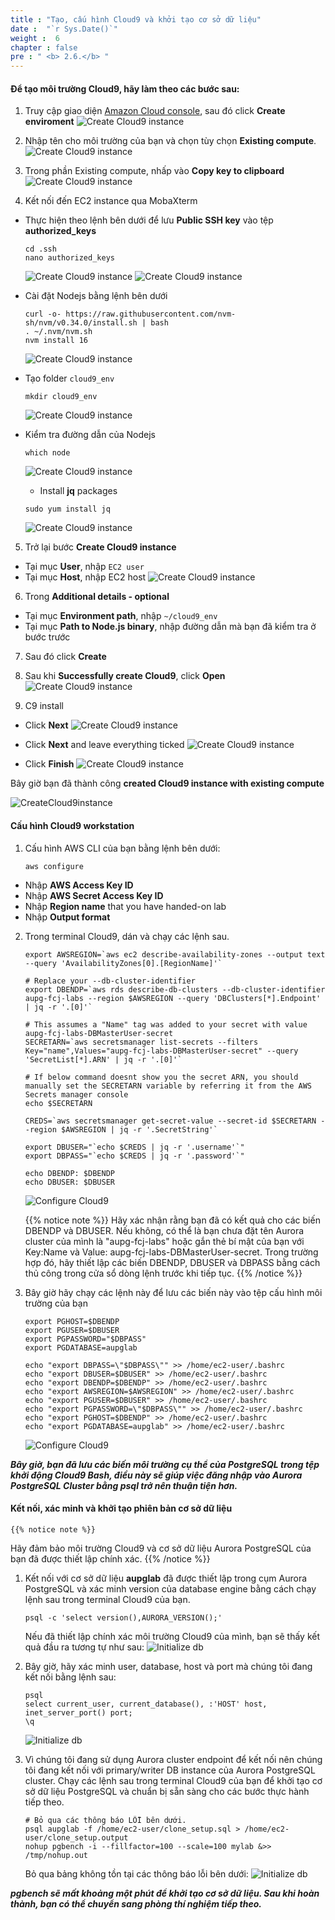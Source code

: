 ```yaml
---
title : "Tạo, cấu hình Cloud9 và khởi tạo cơ sở dữ liệu"
date :  "`r Sys.Date()`" 
weight :  6
chapter : false
pre : " <b> 2.6.</b> "
---
```


#### Để tạo môi trường Cloud9, hãy làm theo các bước sau:

1. Truy cập giao diện [Amazon Cloud console](https://console.aws.amazon.com/cloud9/), sau đó click **Create enviroment**
    ![Create Cloud9 instance](/images/1/14.png)

2. Nhập tên cho môi trường của bạn và chọn tùy chọn **Existing compute**.
    ![Create Cloud9 instance](/images/1/15.png)

3. Trong phần Existing compute, nhấp vào **Copy key to clipboard**
    ![Create Cloud9 instance](/images/1/16.png)

4. Kết nối đến EC2 instance qua MobaXterm
- Thực hiện theo lệnh bên dưới để lưu **Public SSH key** vào tệp **authorized_keys**

    ```
    cd .ssh
    nano authorized_keys

    ```
    ![Create Cloud9 instance](/images/1/17.1.png)
    ![Create Cloud9 instance](/images/1/17.2.png)
-  Cài đặt Nodejs bằng lệnh bên dưới

    ```
    curl -o- https://raw.githubusercontent.com/nvm-sh/nvm/v0.34.0/install.sh | bash
    . ~/.nvm/nvm.sh
    nvm install 16

    ```
    ![Create Cloud9 instance](/images/1/17.png)

- Tạo folder ``cloud9_env``

    ```
    mkdir cloud9_env
    ```

    ![Create Cloud9 instance](/images/1/18.png)

- Kiểm tra đường dẫn của Nodejs

    ```
    which node
    ```
    ![Create Cloud9 instance](/images/1/19.png)


    - Install **jq** packages
    ```
    sudo yum install jq
    ```
    ![Create Cloud9 instance](/images/1/17.3.png)

5. Trở lại bước **Create Cloud9 instance**

- Tại mục **User**, nhập ``EC2 user``
- Tại mục **Host**, nhập EC2 host 
    ![Create Cloud9 instance](/images/1/16.png)

6. Trong **Additional details - optional**

- Tại mục **Environment path**, nhập ``~/cloud9_env``
- Tại mục **Path to Node.js binary**, nhập đường dẫn mà bạn đã kiểm tra ở bước trước

7. Sau đó click **Create**
8. Sau khi **Successfully create Cloud9**, click **Open**
    ![Create Cloud9 instance](/images/1/20.png)

9. C9 install
- Click **Next** 
    ![Create Cloud9 instance](/images/1/21.png)

- Click **Next** and leave everything ticked
    ![Create Cloud9 instance](/images/1/22.png)

- Click **Finish**
    ![Create Cloud9 instance](/images/1/24.png)

Bây giờ bạn đã thành công **created Cloud9 instance with existing compute** 


 ![CreateCloud9instance](/images/1/25.png)



#### Cấu hình Cloud9 workstation
1. Cấu hình AWS CLI của bạn bằng lệnh bên dưới:
    ```
    aws configure

    ```

- Nhập **AWS Access Key ID**
- Nhập **AWS Secret Access Key ID**
- Nhập **Region name** that you have handed-on lab
- Nhập **Output format**

2. Trong terminal Cloud9, dán và chạy các lệnh sau.

    ```
    export AWSREGION=`aws ec2 describe-availability-zones --output text --query 'AvailabilityZones[0].[RegionName]'`

    # Replace your --db-cluster-identifier
    export DBENDP=`aws rds describe-db-clusters --db-cluster-identifier aupg-fcj-labs --region $AWSREGION --query 'DBClusters[*].Endpoint' | jq -r '.[0]'`

    # This assumes a "Name" tag was added to your secret with value aupg-fcj-labs-DBMasterUser-secret
    SECRETARN=`aws secretsmanager list-secrets --filters Key="name",Values="aupg-fcj-labs-DBMasterUser-secret" --query 'SecretList[*].ARN' | jq -r '.[0]'`

    # If below command doesnt show you the secret ARN, you should manually set the SECRETARN variable by referring it from the AWS Secrets manager console
    echo $SECRETARN

    CREDS=`aws secretsmanager get-secret-value --secret-id $SECRETARN --region $AWSREGION | jq -r '.SecretString'`

    export DBUSER="`echo $CREDS | jq -r '.username'`"
    export DBPASS="`echo $CREDS | jq -r '.password'`"

    echo DBENDP: $DBENDP
    echo DBUSER: $DBUSER

    ```
    ![Configure Cloud9](/images/2/1.png)

    {{% notice note %}}
    Hãy xác nhận rằng bạn đã có kết quả cho các biến DBENDP và DBUSER. Nếu không, có thể là bạn chưa đặt tên Aurora cluster của mình là "aupg-fcj-labs" hoặc gắn thẻ bí mật của bạn với Key:Name và Value: aupg-fcj-labs-DBMasterUser-secret. Trong trường hợp đó, hãy thiết lập các biến DBENDP, DBUSER và DBPASS bằng cách thủ công trong cửa sổ dòng lệnh trước khi tiếp tục.
    {{% /notice %}}

3. Bây giờ hãy chạy các lệnh này để lưu các biến này vào tệp cấu hình môi trường của bạn
    ```
    export PGHOST=$DBENDP
    export PGUSER=$DBUSER
    export PGPASSWORD="$DBPASS"
    export PGDATABASE=aupglab

    echo "export DBPASS=\"$DBPASS\"" >> /home/ec2-user/.bashrc
    echo "export DBUSER=$DBUSER" >> /home/ec2-user/.bashrc
    echo "export DBENDP=$DBENDP" >> /home/ec2-user/.bashrc
    echo "export AWSREGION=$AWSREGION" >> /home/ec2-user/.bashrc
    echo "export PGUSER=$DBUSER" >> /home/ec2-user/.bashrc
    echo "export PGPASSWORD=\"$DBPASS\"" >> /home/ec2-user/.bashrc
    echo "export PGHOST=$DBENDP" >> /home/ec2-user/.bashrc
    echo "export PGDATABASE=aupglab" >> /home/ec2-user/.bashrc

    ```
    ![Configure Cloud9](/images/2/2.png)

***Bây giờ, bạn đã lưu các biến môi trường cụ thể của PostgreSQL trong tệp khởi động Cloud9 Bash, điều này sẽ giúp việc đăng nhập vào Aurora PostgreSQL Cluster bằng psql trở nên thuận tiện hơn.***


#### Kết nối, xác minh và khởi tạo phiên bản cơ sở dữ liệu

    {{% notice note %}}
Hãy đảm bảo môi trường Cloud9 và cơ sở dữ liệu Aurora PostgreSQL của bạn đã được thiết lập chính xác.
{{% /notice %}}

1. Kết nối với cơ sở dữ liệu **aupglab** đã được thiết lập trong cụm Aurora PostgreSQL và xác minh version của database engine bằng cách chạy lệnh sau trong terminal Cloud9 của bạn.
    ```
    psql -c 'select version(),AURORA_VERSION();'

    ```

    Nếu đã thiết lập chính xác môi trường Cloud9 của mình, bạn sẽ thấy kết quả đầu ra tương tự như sau:
    ![Initialize db](/images/2/3.png)

2. Bây giờ, hãy xác minh user, database, host và port mà chúng tôi đang kết nối bằng lệnh sau:

    ```
    psql
    select current_user, current_database(), :'HOST' host, inet_server_port() port;
    \q

    ```
    ![Initialize db](/images/2/4.png)


3. Vì chúng tôi đang sử dụng Aurora cluster endpoint để kết nối nên chúng tôi đang kết nối với primary/writer DB instance của Aurora PostgreSQL cluster. Chạy các lệnh sau trong terminal Cloud9 của bạn để khởi tạo cơ sở dữ liệu PostgreSQL và chuẩn bị sẵn sàng cho các bước thực hành tiếp theo.

    ```
    # Bỏ qua các thông báo LỖI bên dưới.
    psql aupglab -f /home/ec2-user/clone_setup.sql > /home/ec2-user/clone_setup.output
    nohup pgbench -i --fillfactor=100 --scale=100 mylab &>> /tmp/nohup.out

    ```
    
    Bỏ qua bảng không tồn tại các thông báo lỗi bên dưới:
    ![Initialize db](/images/2/5.png)

***pgbench sẽ mất khoảng một phút để khởi tạo cơ sở dữ liệu. Sau khi hoàn thành, bạn có thể chuyển sang phòng thí nghiệm tiếp theo.***